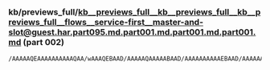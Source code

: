 ### kb/previews_full/kb__previews_full__kb__previews_full__kb__previews_full__flows__service-first__master-and-slot@guest.har.part095.md.part001.md.part001.md.part001.md (part 002)

```md
/AAAAAQEAAAAAAAAAAQAA/wAAAQEBAAD/AAAAAQAAAAABAAD/AAAAAAAAAAEBAAD/AAAAAAEAAAAAAAAAAQAAAAAAAAEAAAAAAAAA/wAAAAEBAAD/AAAAAAAAAAABAAABAAAAAAAAAP8AAAABAQAA/wAAAAABA
```

```
